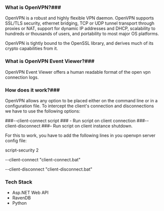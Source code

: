 ### What is OpenVPN?###

OpenVPN  is  a robust and highly flexible VPN daemon.  OpenVPN supports  SSL/TLS security,  ethernet  bridging,  TCP  or  UDP  tunnel  transport through  proxies  or  NAT,  support  for dynamic IP addresses and DHCP, scalability to hundreds or thousands of users, and portability to  most major OS platforms.

OpenVPN  is  tightly  bound to the OpenSSL library, and derives much of its crypto capabilities from it.

### What is OpenVPN Event Viewer?###

OpenVPN Event Viewer offers a human readable format of the open vpn connection logs.


### How does it work?###

 OpenVPN allows any option to be placed either on the command line or in a configuration file. To intercept the client's connection and disconnections we have to use the following options:

###--client-connect script ### - Run script on client connection
###--client-disconnect ###– Run script on client instance shutdown.

For this to work, you have to add the following lines in you openvpn server config file:

script-security 2

--client-connect "client-connect.bat"

--client-disconnect "client-disconnect.bat"



### Tech Stack ###

* Asp.NET Web API
* RavenDB
* Python